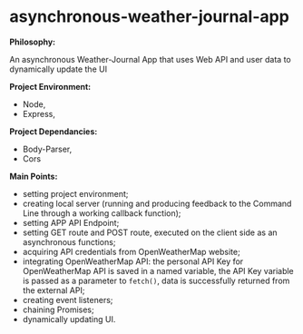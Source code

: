 # asynchronous-weather-journal-app

**Philosophy:**

An asynchronous Weather-Journal App that uses Web API and user data to dynamically update the UI 

**Project Environment:**

- Node,
- Express, 

**Project Dependancies:**

- Body-Parser, 
- Cors

**Main Points:** 
- setting project environment;
- creating local server (running and producing feedback to the Command Line through a working callback function);
- setting APP API Endpoint;
- setting GET route and POST route, executed on the client side as an asynchronous functions;
- acquiring API credentials from OpenWeatherMap website;
- integrating OpenWeatherMap API: the personal API Key for OpenWeatherMap API is saved in a named  variable, the API Key variable is passed as a parameter to `fetch()`, data is successfully returned from the external API;
- creating event listeners;
- chaining Promises;
- dynamically updating UI.